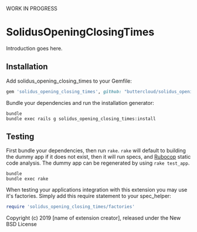 WORK IN PROGRESS

SolidusOpeningClosingTimes
==========================

Introduction goes here.

Installation
------------

Add solidus_opening_closing_times to your Gemfile:

```ruby
gem 'solidus_opening_closing_times', github: "buttercloud/solidus_opening_closing_times"
```

Bundle your dependencies and run the installation generator:

```shell
bundle
bundle exec rails g solidus_opening_closing_times:install
```

Testing
-------

First bundle your dependencies, then run `rake`. `rake` will default to building the dummy app if it does not exist, then it will run specs, and [Rubocop](https://github.com/bbatsov/rubocop) static code analysis. The dummy app can be regenerated by using `rake test_app`.

```shell
bundle
bundle exec rake
```

When testing your applications integration with this extension you may use it's factories.
Simply add this require statement to your spec_helper:

```ruby
require 'solidus_opening_closing_times/factories'
```

Copyright (c) 2019 [name of extension creator], released under the New BSD License
